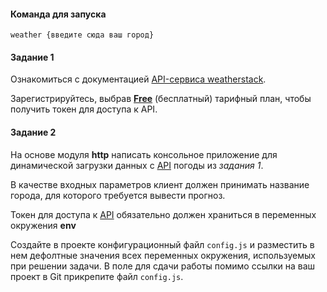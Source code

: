#### Команда для запуска

```
weather {введите сюда ваш город}
```

#### Задание 1

Ознакомиться с документацией [API-сервиса weatherstack](https://weatherstack.com/documentation).

Зарегистрируйтесь, выбрав [**Free**](https://weatherstack.com/signup/free) (бесплатный) тарифный план, чтобы получить токен для доступа к API.

#### Задание 2

На основе модуля **http** написать консольное приложение для динамической загрузки данных с [API](https://weatherstack.com/) погоды из _задания 1_.

В качестве входных параметров клиент должен принимать название города, для которого требуется вывести прогноз.

Токен для доступа к [API](https://weatherstack.com/) обязательно должен храниться в переменных окружения **env**

Создайте в проекте конфигурационный файл `config.js` и разместить в нем дефолтные значения всех переменных окружения, используемых при решении задачи. В поле для сдачи работы помимо ссылки на ваш проект в Git прикрепите файл `config.js`.
